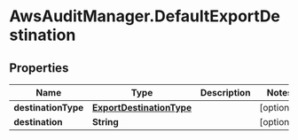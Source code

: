 # AwsAuditManager.DefaultExportDestination

## Properties

Name | Type | Description | Notes
------------ | ------------- | ------------- | -------------
**destinationType** | [**ExportDestinationType**](ExportDestinationType.md) |  | [optional] 
**destination** | **String** |  | [optional] 


